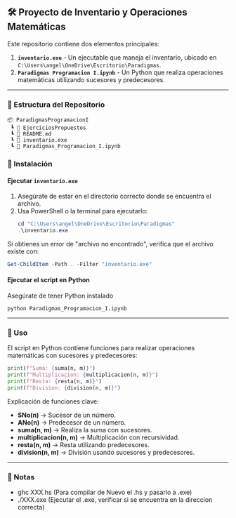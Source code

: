 ## 🛠 Proyecto de Inventario y Operaciones Matemáticas  

Este repositorio contiene dos elementos principales:  

1. **`inventario.exe`** - Un ejecutable que maneja el inventario, ubicado en `C:\Users\angel\OneDrive\Escritorio\Paradigmas`.  
2. **`Paradigmas Programacion I.ipynb`** - Un Python que realiza operaciones matemáticas utilizando sucesores y predecesores.  

---

### 📂 Estructura del Repositorio  

```
📦 ParadigmasProgramacionI
 ┗ 📄 EjerciciosPropuestos
 ┗ 📄 README.md
 ┗ 📄 inventario.exe
 ┗ 📄 Paradigmas_Programacion_I.ipynb

```


### 🔧 Instalación  

#### Ejecutar `inventario.exe`  
1. Asegúrate de estar en el directorio correcto donde se encuentra el archivo.  
2. Usa PowerShell o la terminal para ejecutarlo:  
   ```powershell
   cd "C:\Users\angel\OneDrive\Escritorio\Paradigmas"
   .\inventario.exe
   ```
   
Si obtienes un error de "archivo no encontrado", verifica que el archivo existe con:  
   ```powershell
   Get-ChildItem -Path . -Filter "inventario.exe"
   ```

#### Ejecutar el script en Python  
Asegúrate de tener Python instalado   
   ```en el bash
   python Paradigmas_Programacion_I.ipynb
   ```

---

### 🚀 Uso  

El script en Python contiene funciones para realizar operaciones matemáticas con sucesores y predecesores:  

```python
print(f"Suma: {suma(n, m)}")
print(f"Multiplicacion: {multiplicacion(n, m)}")
print(f"Resta: {resta(n, m)}")
print(f"Division: {division(n, m)}")
```

Explicación de funciones clave:  

- **SNo(n)** → Sucesor de un número.  
- **ANo(n)** → Predecesor de un número.  
- **suma(n, m)** → Realiza la suma con sucesores.  
- **multiplicacion(n, m)** → Multiplicación con recursividad.  
- **resta(n, m)** → Resta utilizando predecesores.  
- **division(n, m)** → División usando sucesores y predecesores.  

---

### 📝 Notas  

- ghc XXX.hs (Para compilar de Nuevo el .hs y pasarlo a .exe)
- ./XXX.exe (Ejecutar el .exe, verificar si se encuentra en la direccion correcta)
